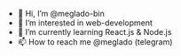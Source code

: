 - 👋 Hi, I’m @meglado-bin
- 👀 I’m interested in web-development
- 🌱 I’m currently learning React.js & Node.js
- 📫 How to reach me @meglado (telegram)

<!---
meglado-bin/meglado-bin is a ✨ special ✨ repository because its `README.md` (this file) appears on your GitHub profile.
You can click the Preview link to take a look at your changes.
--->

